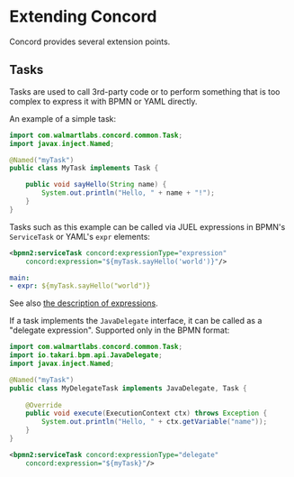 # Extending Concord

Concord provides several extension points.

## Tasks

Tasks are used to call 3rd-party code or to perform something that is too complex to express it with BPMN or YAML
directly.

An example of a simple task:
```java
import com.walmartlabs.concord.common.Task;
import javax.inject.Named;

@Named("myTask")
public class MyTask implements Task {

    public void sayHello(String name) {
        System.out.println("Hello, " + name + "!");
    }
}
```

Tasks such as this example can be called via JUEL expressions in BPMN's `ServiceTask` or YAML's `expr` elements:
```xml
<bpmn2:serviceTask concord:expressionType="expression"
    concord:expression="${myTask.sayHello('world')}"/>
```

```yaml
main:
- expr: ${myTask.sayHello("world")}
```

See also [the description of expressions](yaml/README.md#expressions).

If a task implements the `JavaDelegate` interface, it can be called as a "delegate expression".
Supported only in the BPMN format:
```java
import com.walmartlabs.concord.common.Task;
import io.takari.bpm.api.JavaDelegate;
import javax.inject.Named;

@Named("myTask")
public class MyDelegateTask implements JavaDelegate, Task {
   
    @Override
    public void execute(ExecutionContext ctx) throws Exception {
        System.out.println("Hello, " + ctx.getVariable("name"));
    }
}
```

```xml
<bpmn2:serviceTask concord:expressionType="delegate"
    concord:expression="${myTask}"/>
```